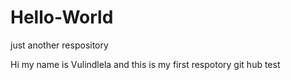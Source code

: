 # Hello-World
just another respository


Hi my name is Vulindlela and this is my first respotory git hub test
